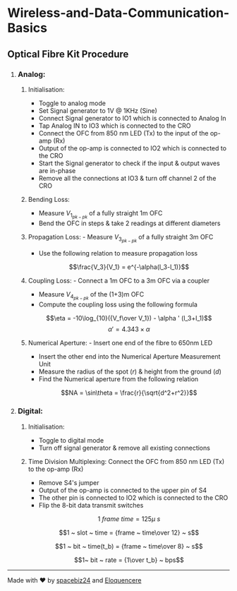 # Wireless-and-Data-Communication-Basics

## Optical Fibre Kit Procedure

1. ### Analog:
	1. Initialisation:
		- Toggle to analog mode
		- Set Signal generator to 1V @ 1KHz (Sine)
		- Connect Signal generator to IO1 which is connected to Analog In
		- Tap Analog IN to IO3 which is connected to the CRO
		- Connect the OFC from 850 nm LED (Tx) to the input of the op-amp (Rx)
		- Output of the op-amp is connected to IO2 which is connected to the CRO
		- Start the Signal generator to check if the input & output waves are in-phase
		- Remove all the connections at IO3 & turn off channel 2 of the CRO
	
 	1. Bending Loss:
		- Measure $V_{1_{pk-pk}}$ of a fully straight 1m OFC
		- Bend the OFC in steps & take 2 readings at different diameters
	
 	1. Propagation Loss:
    		- Measure $V_{3_{pk-pk}}$ of a fully straight 3m OFC
		- Use the following relation to measure propagation loss

		$$\frac{V_3}{V_1} = e^{-\alpha(l_3-l_1)}$$

	1. Coupling Loss:
    		- Connect a 1m OFC to a 3m OFC via a coupler
		- Measure $V_{4_{pk-pk}}$ of the (1+3)m OFC
		- Compute the coupling loss using the following formula

		$$\eta = -10\log_{10}({V_f\over V_1}) - \alpha ' (l_3+l_1)$$
		$$\alpha ' = 4.343\times\alpha$$

	1. Numerical Aperture:
    		- Insert one end of the fibre to 650nm LED
		- Insert the other end into the Numerical Aperture Measurement Unit
		- Measure the radius of the spot ($r$) & height from the ground ($d$)
		- Find the Numerical aperture from the following relation
		
  		$$NA = \sin\theta = \frac{r}{\sqrt{d^2+r^2}}$$
		
1. ### Digital:
   	1. Initialisation:
   		- Toggle to digital mode
   	   	- Turn off signal generator & remove all existing connections
   
	1. Time Division Multiplexing:
    		Connect the OFC from 850 nm LED (Tx) to the op-amp (Rx)
		- Remove S4's jumper
		- Output of the op-amp is connected to the upper pin of S4
		- The other pin is connected to IO2 which is connected to the CRO
		- Flip the 8-bit data transmit switches

	 	$$1 ~ frame ~ time = 125\mu ~ s$$
		
		$$1 ~ slot ~ time = {frame ~ time\over 12} ~ s$$
		
		$$1 ~ bit ~ time(t_b) = {frame ~ time\over 8} ~ s$$
		
		$$1~ bit ~ rate = {1\over t_b} ~ bps$$
___
Made with :heart: by [spacebiz24](https://github.com/spacebiz24) and [Eloquencere](https://github.com/Eloquencere)

